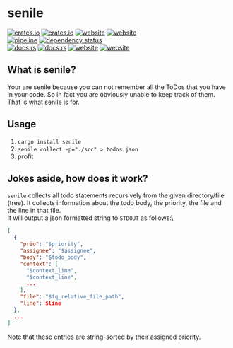 # senile

[![crates.io](https://img.shields.io/crates/v/senile.svg)](https://crates.io/crates/senile)
[![crates.io](https://img.shields.io/crates/d/senile?label=crates.io%20downloads)](https://crates.io/crates/senile)
[![website](https://img.shields.io/badge/AUR-package-blue)](https://aur.archlinux.org/packages/senile/)
[![website](https://img.shields.io/docker/pulls/replicadse/senile)](https://img.shields.io/docker/pulls/replicadse/senile)\
[![pipeline](https://github.com/replicadse/senile/workflows/pipeline/badge.svg)](https://github.com/replicadse/senile/actions?query=workflow%3Apipeline)
[![dependency status](https://deps.rs/repo/github/replicadse/senile/status.svg)](https://deps.rs/repo/github/replicadse/senile)\
[![docs.rs](https://img.shields.io/badge/docs.rs:crate-latest-blue)](https://docs.rs/crate/senile/latest)
[![docs.rs](https://img.shields.io/badge/docs.rs:docs-latest-blue)](https://docs.rs/senile/latest/senile/)
[![website](https://img.shields.io/badge/home-GitHub-blue)](https://github.com/replicadse/senile)
[![website](https://img.shields.io/badge/website-GitHub-blue)](https://replicadse.github.io/senile)
## What is senile?

Your are senile because you can not remember all the ToDos that you have in your code. So in fact you are obviously unable to keep track of them. That is what senile is for.

## Usage

1) `cargo install senile`
2) `senile collect -p="./src" > todos.json`
3) profit

## Jokes aside, how does it work?

`senile` collects all todo statements recursively from the given directory/file (tree). It collects information about the todo body, the priority, the file and the line in that file.\
It will output a json formatted string to `STDOUT` as follows:\
```json
[
  {
    "prio": "$priority",
    "assignee": "$assignee",
    "body": "$todo_body",
    "context": [
      "$context_line",
      "$context_line",
      ...
    ],
    "file": "$fq_relative_file_path",
    "line": $line
  },
  ...
]
```
Note that these entries are string-sorted by their assigned priority.
